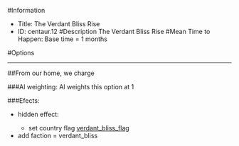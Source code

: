 #Information
 - Title: The Verdant Bliss Rise
 - ID: centaur.12
#Description
The Verdant Bliss Rise
#Mean Time to Happen:
Base time = 1 months

#Options

___
##From our home, we charge

###AI weighting:
AI weights this option at 1


###Efects:<ul><li>hidden effect:</li><ul><li>set country flag [verdant_bliss_flag](../flags/verdant_bliss_flag.md)</li></ul><li>add faction = verdant_bliss</li></ul>
